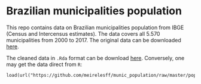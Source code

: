 # Brazilian municipalities population

This repo contains data on Brazilian municipalities population from IBGE (Census and Intercensus estimates). The data covers all 5.570 municipalities from 2000 to 2017. The original data can be downloaded [here](https://sidra.ibge.gov.br/home/pimpfbr/brasil).

The cleaned data in `.Rda` format can be download [here](https://github.com/meirelesff/munic_population/raw/master/pop_ibge_2000_2017.Rda). Conversely, one may get the data direct from `R`:

```
load(url("https://github.com/meirelesff/munic_population/raw/master/pop_ibge_2000_2017.Rda"))
```

